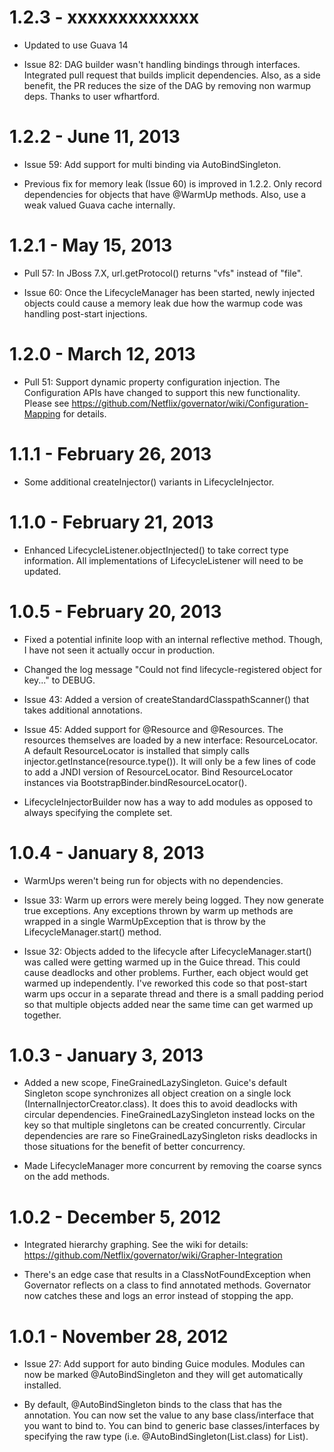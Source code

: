 1.2.3 - xxxxxxxxxxxxx
=====================
* Updated to use Guava 14

* Issue 82: DAG builder wasn't handling bindings through interfaces. Integrated
pull request that builds implicit dependencies. Also, as a side benefit, the
PR reduces the size of the DAG by removing non warmup deps. Thanks to user
wfhartford.

1.2.2 - June 11, 2013
=====================
* Issue 59: Add support for multi binding via AutoBindSingleton.

* Previous fix for memory leak (Issue 60) is improved in 1.2.2. Only
record dependencies for objects that have @WarmUp methods. Also,
use a weak valued Guava cache internally.

1.2.1 - May 15, 2013
=========================
* Pull 57: In JBoss 7.X, url.getProtocol() returns "vfs" instead of "file".

* Issue 60: Once the LifecycleManager has been started, newly injected objects
could cause a memory leak due how the warmup code was handling post-start injections.

1.2.0 - March 12, 2013
=========================
* Pull 51: Support dynamic property configuration injection. The Configuration
APIs have changed to support this new functionality. Please see
https://github.com/Netflix/governator/wiki/Configuration-Mapping for details.

1.1.1 - February 26, 2013
=========================
* Some additional createInjector() variants in LifecycleInjector.

1.1.0 - February 21, 2013
=========================
* Enhanced LifecycleListener.objectInjected() to take correct type information. All implementations
of LifecycleListener will need to be updated.

1.0.5 - February 20, 2013
=========================
* Fixed a potential infinite loop with an internal reflective method. Though, I have not seen
it actually occur in production.

* Changed the log message "Could not find lifecycle-registered object for key..." to DEBUG.

* Issue 43: Added a version of createStandardClasspathScanner() that takes additional
annotations.

* Issue 45: Added support for @Resource and @Resources. The resources themselves are loaded
by a new interface: ResourceLocator. A default ResourceLocator is installed that simply calls
injector.getInstance(resource.type()). It will only be a few lines of code to add a JNDI version
of ResourceLocator. Bind ResourceLocator instances via BootstrapBinder.bindResourceLocator().

* LifecycleInjectorBuilder now has a way to add modules as opposed to always specifying the complete
set.

1.0.4 - January 8, 2013
=======================
* WarmUps weren't being run for objects with no dependencies.

* Issue 33: Warm up errors were merely being logged. They now generate true exceptions. Any
exceptions thrown by warm up methods are wrapped in a single WarmUpException that is throw by
the LifecycleManager.start() method.

* Issue 32: Objects added to the lifecycle after LifecycleManager.start() was called were getting
warmed up in the Guice thread. This could cause deadlocks and other problems. Further, each object
would get warmed up independently. I've reworked this code so that post-start warm ups occur in
a separate thread and there is a small padding period so that multiple objects added near the same
time can get warmed up together.

1.0.3 - January 3, 2013
=======================
* Added a new scope, FineGrainedLazySingleton. Guice's default Singleton scope synchronizes
all object creation on a single lock (InternalInjectorCreator.class). It does this to avoid
deadlocks with circular dependencies. FineGrainedLazySingleton instead locks on the key
so that multiple singletons can be created concurrently. Circular dependencies are rare
so FineGrainedLazySingleton risks deadlocks in those situations for the benefit of better
concurrency.

* Made LifecycleManager more concurrent by removing the coarse syncs on the add methods.

1.0.2 - December 5, 2012
========================
* Integrated hierarchy graphing. See the wiki for details:
https://github.com/Netflix/governator/wiki/Grapher-Integration

* There's an edge case that results in a ClassNotFoundException when Governator
reflects on a class to find annotated methods. Governator now catches these and logs
an error instead of stopping the app.

1.0.1 - November 28, 2012
=========================
* Issue 27: Add support for auto binding Guice modules. Modules can now be marked
@AutoBindSingleton and they will get automatically installed.

* By default, @AutoBindSingleton binds to the class that has the annotation. You can
now set the value to any base class/interface that you want to bind to. You can bind to
generic base classes/interfaces by specifying the raw type (i.e.
@AutoBindSingleton(List.class) for List<String>).
